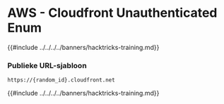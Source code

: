 # AWS - Cloudfront Unauthenticated Enum

{{#include ../../../../banners/hacktricks-training.md}}

### Publieke URL-sjabloon
```
https://{random_id}.cloudfront.net
```
{{#include ../../../../banners/hacktricks-training.md}}
